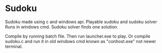 # Sudoku
Sudoku made using c and windows api.
Playable sudoku and sudoku solver Runs in windows cmd.  Sudoku solver finds one solution.

Compile by running batch file. Then run launcher.exe to play.
Or compile sudoku.c and run it in old windows cmd known as "conhost.exe" not newer terminal.
